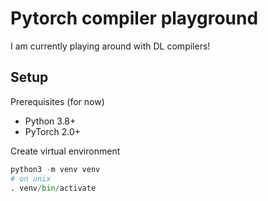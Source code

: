 # Pytorch compiler playground
I am currently playing around with DL compilers!

## Setup
Prerequisites (for now)
- Python 3.8+
- PyTorch 2.0+

Create virtual environment
```python
python3 -m venv venv
# on unix
. venv/bin/activate
```
